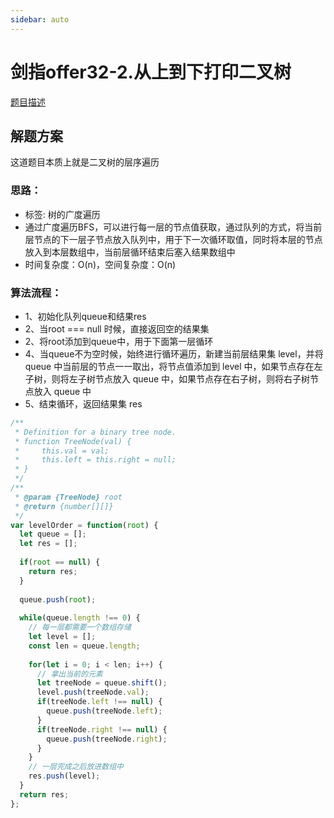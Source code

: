 ```yaml
---
sidebar: auto
---
```


# 剑指offer32-2.从上到下打印二叉树
[题目描述](https://leetcode.cn/leetbook/read/illustrate-lcof/xswwvg/)

## 解题方案
这道题目本质上就是二叉树的层序遍历

### 思路：
- 标签: 树的广度遍历
- 通过广度遍历BFS，可以进行每一层的节点值获取，通过队列的方式，将当前层节点的下一层子节点放入队列中，用于下一次循环取值，同时将本层的节点放入到本层数组中，当前层循环结束后塞入结果数组中
- 时间复杂度：O(n)，空间复杂度：O(n)

### 算法流程：
- 1、初始化队列queue和结果res
- 2、当root === null 时候，直接返回空的结果集
- 2、将root添加到queue中，用于下面第一层循环
- 4、当queue不为空时候，始终进行循环遍历，新建当前层结果集 level，并将 queue 中当前层的节点一一取出，将节点值添加到 level 中，如果节点存在左子树，则将左子树节点放入 queue 中，如果节点存在右子树，则将右子树节点放入 queue 中
- 5、结束循环，返回结果集 res

```js
/**
 * Definition for a binary tree node.
 * function TreeNode(val) {
 *     this.val = val;
 *     this.left = this.right = null;
 * }
 */
/**
 * @param {TreeNode} root
 * @return {number[][]}
 */
var levelOrder = function(root) {
  let queue = [];
  let res = [];
  
  if(root == null) {
    return res;
  }
  
  queue.push(root);
  
  while(queue.length !== 0) {
    // 每一层都需要一个数组存储
    let level = [];
    const len = queue.length;
    
    for(let i = 0; i < len; i++) {
      // 拿出当前的元素
      let treeNode = queue.shift();
      level.push(treeNode.val);
      if(treeNode.left !== null) {
        queue.push(treeNode.left);
      }
      if(treeNode.right !== null) {
        queue.push(treeNode.right);
      }
    }
    // 一层完成之后放进数组中
    res.push(level);
  }
  return res;
};
```